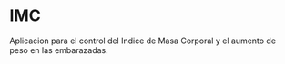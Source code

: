 # IMC
Aplicacion para el control del Indice de Masa Corporal y el aumento de peso en las embarazadas.
